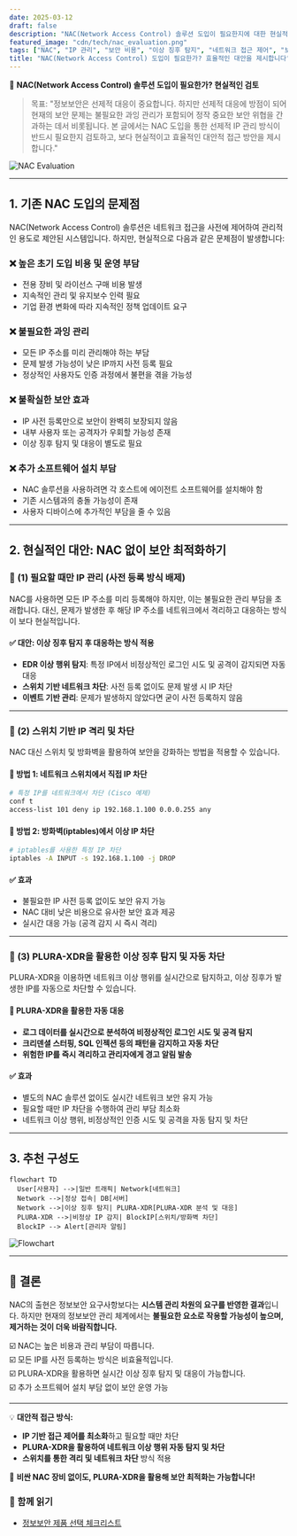 ```yaml
---
date: 2025-03-12
draft: false
description: "NAC(Network Access Control) 솔루션 도입이 필요한지에 대한 현실적인 검토와 대안적 접근 방식 제안"
featured_image: "cdn/tech/nac_evaluation.png"
tags: ["NAC", "IP 관리", "보안 비용", "이상 징후 탐지", "네트워크 접근 제어", "보안 최적화"]
title: "NAC(Network Access Control) 도입이 필요한가? 효율적인 대안을 제시합니다"
---
```


📖 **NAC(Network Access Control) 솔루션 도입이 필요한가? 현실적인 검토**

> 목표: "정보보안은 선제적 대응이 중요합니다. 하지만 선제적 대응에 방점이 되어 현재의 보안 문제는 불필요한 과잉 관리가 포함되어 정작 중요한 보안 위협을 간과하는 데서 비롯됩니다. 본 글에서는 NAC 도입을 통한 선제적 IP 관리 방식이 반드시 필요한지 검토하고, 보다 현실적이고 효율적인 대안적 접근 방안을 제시합니다."

![NAC Evaluation](https://blog.plura.io/cdn/tech/nac_evaluation.png)
<!--more-->

---

## 1. 기존 NAC 도입의 문제점

NAC(Network Access Control) 솔루션은 네트워크 접근을 사전에 제어하여 관리적인 용도로 제안된 시스템입니다. 하지만, 현실적으로 다음과 같은 문제점이 발생합니다: 

### ❌ **높은 초기 도입 비용 및 운영 부담**
- 전용 장비 및 라이선스 구매 비용 발생
- 지속적인 관리 및 유지보수 인력 필요
- 기업 환경 변화에 따라 지속적인 정책 업데이트 요구

### ❌ **불필요한 과잉 관리**
- 모든 IP 주소를 미리 관리해야 하는 부담
- 문제 발생 가능성이 낮은 IP까지 사전 등록 필요
- 정상적인 사용자도 인증 과정에서 불편을 겪을 가능성

### ❌ **불확실한 보안 효과**
- IP 사전 등록만으로 보안이 완벽히 보장되지 않음
- 내부 사용자 또는 공격자가 우회할 가능성 존재
- 이상 징후 탐지 및 대응이 별도로 필요

### ❌ **추가 소프트웨어 설치 부담**
- NAC 솔루션을 사용하려면 각 호스트에 에이전트 소프트웨어를 설치해야 함
- 기존 시스템과의 충돌 가능성이 존재
- 사용자 디바이스에 추가적인 부담을 줄 수 있음

---

## 2. 현실적인 대안: NAC 없이 보안 최적화하기

### 📌 **(1) 필요할 때만 IP 관리 (사전 등록 방식 배제)**
NAC를 사용하면 모든 IP 주소를 미리 등록해야 하지만, 이는 불필요한 관리 부담을 초래합니다. 대신, 문제가 발생한 후 해당 IP 주소를 네트워크에서 격리하고 대응하는 방식이 보다 현실적입니다.

#### ✅ **대안: 이상 징후 탐지 후 대응하는 방식 적용**
- **EDR 이상 행위 탐지**: 특정 IP에서 비정상적인 로그인 시도 및 공격이 감지되면 자동 대응
- **스위치 기반 네트워크 차단**: 사전 등록 없이도 문제 발생 시 IP 차단
- **이벤트 기반 관리**: 문제가 발생하지 않았다면 굳이 사전 등록하지 않음

---

### 📌 **(2) 스위치 기반 IP 격리 및 차단**
NAC 대신 스위치 및 방화벽을 활용하여 보안을 강화하는 방법을 적용할 수 있습니다.

#### 🔹 **방법 1: 네트워크 스위치에서 직접 IP 차단**

```bash
# 특정 IP를 네트워크에서 차단 (Cisco 예제)
conf t
access-list 101 deny ip 192.168.1.100 0.0.0.255 any
```

#### 🔹 **방법 2: 방화벽(iptables)에서 이상 IP 차단**

```bash
# iptables를 사용한 특정 IP 차단
iptables -A INPUT -s 192.168.1.100 -j DROP
```

#### ✅ **효과**
- 불필요한 IP 사전 등록 없이도 보안 유지 가능
- NAC 대비 낮은 비용으로 유사한 보안 효과 제공
- 실시간 대응 가능 (공격 감지 시 즉시 격리)

---

### 📌 **(3) PLURA-XDR을 활용한 이상 징후 탐지 및 자동 차단**
PLURA-XDR을 이용하면 네트워크 이상 행위를 실시간으로 탐지하고, 이상 징후가 발생한 IP를 자동으로 차단할 수 있습니다.

#### 🔹 **PLURA-XDR을 활용한 자동 대응**
- **로그 데이터를 실시간으로 분석하여 비정상적인 로그인 시도 및 공격 탐지**
- **크리덴셜 스터핑, SQL 인젝션 등의 패턴을 감지하고 자동 차단**
- **위험한 IP를 즉시 격리하고 관리자에게 경고 알림 발송**

#### ✅ **효과**
- 별도의 NAC 솔루션 없이도 실시간 네트워크 보안 유지 가능
- 필요할 때만 IP 차단을 수행하여 관리 부담 최소화
- 네트워크 이상 행위, 비정상적인 인증 시도 및 공격을 자동 탐지 및 차단

---

## 3. 추천 구성도

```mermaid
flowchart TD
  User[사용자] -->|일반 트래픽| Network[네트워크]
  Network -->|정상 접속| DB[서버]
  Network -->|이상 징후 탐지| PLURA-XDR[PLURA-XDR 분석 및 대응]
  PLURA-XDR -->|비정상 IP 감지| BlockIP[스위치/방화벽 차단]
  BlockIP --> Alert[관리자 알림]
```

![Flowchart](https://blog.plura.io/cdn/tech/nac_evaluation-2.png)

---

## 📌 결론

NAC의 출현은 정보보안 요구사항보다는 **시스템 관리 차원의 요구를 반영한 결과**입니다. 하지만 현재의 정보보안 관리 체계에서는 **불필요한 요소로 작용할 가능성이 높으며, 제거하는 것이 더욱 바람직합니다.**

☑️ NAC는 높은 비용과 관리 부담이 따릅니다.  
☑️ 모든 IP를 사전 등록하는 방식은 비효율적입니다.  
☑️ PLURA-XDR을 활용하면 실시간 이상 징후 탐지 및 대응이 가능합니다.  
☑️ 추가 소프트웨어 설치 부담 없이 보안 운영 가능  

---

💡 **대안적 접근 방식:**
- **IP 기반 접근 제어를 최소화**하고 필요할 때만 차단
- **PLURA-XDR을 활용하여 네트워크 이상 행위 자동 탐지 및 차단**
- **스위치를 통한 격리 및 네트워크 차단** 방식 적용

🚀 **비싼 NAC 장비 없이도, PLURA-XDR을 활용해 보안 최적화는 가능합니다!**

### 📖 **함께 읽기**
- [정보보안 제품 선택 체크리스트](https://blog.plura.io/ko/column/security_product_checklist/)
